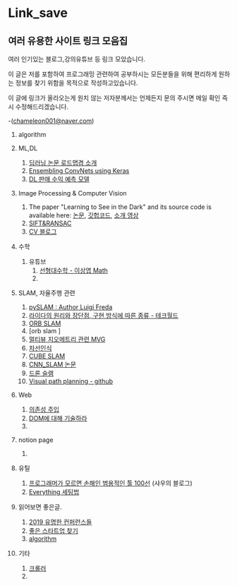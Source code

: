 # Link_save

## 여러 유용한 사이트 링크 모음집

여러 인기있는 블로그,강의유튜브 등 링크 모았습니다.

이 글은 저를 포함하여 프로그래밍 관련하여 공부하시는 모든분들을 위해 편리하게 원하는 정보를 찾기 위함을 목적으로 작성하고있습니다.




이 글에 링크가 올라오는게 원치 않는 저자분께서는 언제든지 문의 주시면 메일 확인 즉시 수정해드리겠습니다.

-(chameleon001@naver.com)



1. algorithm
2. ML,DL

   1. [딥러닝 논문 로드맵겸 소개](https://github.com/floodsung/Deep-Learning-Papers-Reading-Roadmap)
   2. [Ensembling ConvNets using Keras](https://towardsdatascience.com/ensembling-convnets-using-keras-237d429157eb)
   3. [DL 판매 수익 예측 모델](https://m.blog.naver.com/PostView.nhn?blogId=dnjswns2280&logNo=221736768063&navType=tl)
3. Image Processing & Computer Vision

   1. The paper "Learning to See in the Dark" and its source code is available here:
      [논문](http://cchen156.web.engr.illinois.edu/paper/18CVPR_SID.pdf), [깃헙코드](https://github.com/cchen156/Learning-to-See-in-the-Dark), [소개 영상](https://www.youtube.com/watch?v=bcZFQ3f26pA)
   2. [SIFT&RANSAC](https://www.youtube.com/watch?v=oT9c_LlFBqs)
   3. [CV 블로그](https://cv-learn.com/cv-learn-454b0d57429e44e68954ddddff22f7ca)
4. 수학

   1. 유튜브
      1. [선형대수학 - 이상엽 Math](https://www.youtube.com/watch?v=525w2Zqh13M&list=PL127T2Zu76FuVMq1UQnZv9SG-GFIdZfLg)
      2. 
5. SLAM, 자율주행 관련

   1. [pySLAM  : Author Luigi Freda ](https://github.com/luigifreda/pyslam)
   2. [라이다의 원리와 장단점, 구현 방식에 따른 종류 - 테크월드](https://www.epnc.co.kr/news/articleView.html?idxno=82099)
   3. [ORB SLAM](https://www.youtube.com/playlist?list=PLoJdZ7VvEiRNUxlIXlgy7Fh8ziyt4Hw50)
   4. [orb slam ] 
   4. [멀티뷰 지오메트리 관련 MVG](https://m.youtube.com/playlist?list=PLoJdZ7VvEiRNQwM3pcwHWwLQutIYMs4KK)
   5. [차선인식](https://github.com/windowsub0406/SelfDrivingCarND/tree/master/SDC_project_1)
   6. [CUBE SLAM](https://www.youtube.com/watch?v=QnVlexXi9_c)
   7. [CNN_SLAM 논문](https://arxiv.org/abs/1704.03489)
   8. [드론 슬램](https://m.youtube.com/watch?v=quqF5_ZE_fI&index=15&list=PL3Aa4PwAWy-c1ZvKifKwIzAUqjzD7T1C5)
   9. [Visual path planning - github](https://github.com/AtsushiSakai/PythonRobotics)
6. Web
   1. [의존성 주입](https://blog.naver.com/brew0/221509421227)
   2. [DOM에 대해 기술하라](https://blog.naver.com/eirene100999/221650953283)
   3. 
7. notion page

   1. 
8. 유틸

   1.  [프로그래머가 모르면 손해인 범용적인 툴 100선](https://tkdwnsdkk.tistory.com/101) (샤우의 블로그) 
   2.  [Everything 세팅법](https://jimnong.tistory.com/710)
9. 읽어보면 좋은글. 

   1. [2019 유명한 컨퍼런스들](https://www.44bits.io/ko/post/replay-2019-korea-tech-development-conferences#%EB%8D%B0%EB%B7%B0-2019deview)
   2. [좋은 스타트업 찾기 ](https://brunch.co.kr/@nashorn74/44)
   3. [algorithm](https://baactree.tistory.com/52)
10. 기타
    1. [크롤러](https://baek.dev/post/17/)
    2. 


